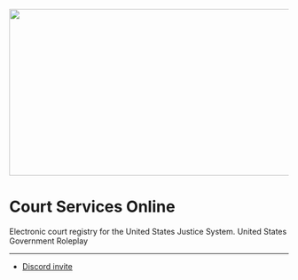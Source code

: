 <p align="center">
<img width="600" height="300" src="https://upload.wikimedia.org/wikipedia/commons/thumb/0/07/United_States_Courts.svg/512px-United_States_Courts.svg.png?ex=65d28710&is=65c01210&hm=93539b3f59046495169a0cf6cb4849b733bd3b79c7029b8ce034fa1463f9f078&=&format=webp&quality=lossless&width=1349&height=675">
</p>

# Court Services Online 
Electronic court registry for the United States Justice System.
United States Government Roleplay

---

- [Discord invite](https://discord.gg/FmEEFEJWeC)
